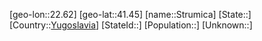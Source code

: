 ﻿---
location: [41.45,22.62]
type: City
tags:
- geo/City


SpocWebEntityId: 34628
isDeleted: false
confidential: public

---
[geo-lon::22.62]
[geo-lat::41.45]
[name::Strumica]
[State::]
[Country::[Yugoslavia](geo/Continent/Europe/Yugoslavia.md)]
[StateId::]
[Population::]
[Unknown::]

